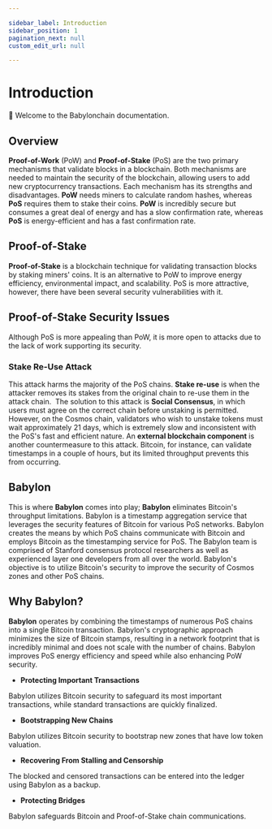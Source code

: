 ```yaml
---

sidebar_label: Introduction
sidebar_position: 1
pagination_next: null
custom_edit_url: null

---
```

# Introduction
🎊 Welcome to the Babylonchain documentation.
​
## Overview
**Proof-of-Work** (PoW) and **Proof-of-Stake** (PoS) are the two primary mechanisms that validate blocks in a blockchain. Both mechanisms are needed to maintain the security of the blockchain, allowing users to add new cryptocurrency transactions. Each mechanism has its strengths and disadvantages. **PoW** needs miners to calculate random hashes, whereas **PoS** requires them to stake their coins. **PoW** is incredibly secure but consumes a great deal of energy and has a slow confirmation rate, whereas **PoS** is energy-efficient and has a fast confirmation rate.
## Proof-of-Stake
**Proof-of-Stake** is a blockchain technique for validating transaction blocks by staking miners' coins. It is an alternative to PoW to improve energy efficiency, environmental impact, and scalability. PoS is more attractive, however, there have been several security vulnerabilities with it.
## Proof-of-Stake Security Issues
Although PoS is more appealing than PoW, it is more open to attacks due to the lack of work supporting its security.
### Stake Re-Use Attack
This attack harms the majority of the PoS chains. **Stake re-use** is when the attacker removes its stakes from the original chain to re-use them in the attack chain.
​
The solution to this attack is **Social Consensus**, in which users must agree on the correct chain before unstaking is permitted. However, on the Cosmos chain, validators who wish to unstake tokens must wait approximately 21 days, which is extremely slow and inconsistent with the PoS's fast and efficient nature. An **external blockchain component** is another countermeasure to this attack. Bitcoin, for instance, can validate timestamps in a couple of hours, but its limited throughput prevents this from occurring.
## Babylon
This is where **Babylon** comes into play; **Babylon** eliminates Bitcoin's throughput limitations. Babylon is a timestamp aggregation service that leverages the security features of Bitcoin for various PoS networks. Babylon creates the means by which PoS chains communicate with Bitcoin and employs Bitcoin as the timestamping service for PoS. The Babylon team is comprised of Stanford consensus protocol researchers as well as experienced layer one developers from all over the world. Babylon's objective is to utilize Bitcoin's security to improve the security of Cosmos zones and other PoS chains.
## Why Babylon?
**Babylon** operates by combining the timestamps of numerous PoS chains into a single Bitcoin transaction. Babylon's cryptographic approach minimizes the size of Bitcoin stamps, resulting in a network footprint that is incredibly minimal and does not scale with the number of chains. Babylon improves PoS energy efficiency and speed while also enhancing PoW security.

- **Protecting Important Transactions**

Babylon utilizes Bitcoin security to safeguard its most important transactions, while standard transactions are quickly finalized.

- **Bootstrapping New Chains**

Babylon utilizes Bitcoin security to bootstrap new zones that have low token valuation.

- **Recovering From Stalling and Censorship**

The blocked and censored transactions can be entered into the ledger using Babylon as a backup.

- **Protecting Bridges**

Babylon safeguards Bitcoin and Proof-of-Stake chain communications.